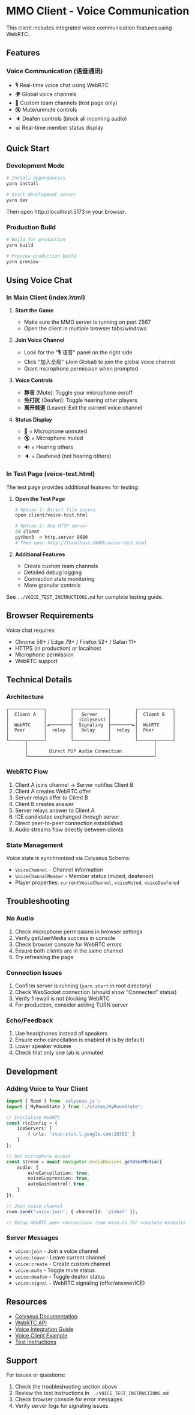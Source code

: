 # MMO Client - Voice Communication

This client includes integrated voice communication features using WebRTC.

## Features

### Voice Communication (语音通讯)
- 🎙️ Real-time voice chat using WebRTC
- 🌍 Global voice channels
- 👥 Custom team channels (test page only)
- 🔇 Mute/unmute controls
- 🔈 Deafen controls (block all incoming audio)
- 📊 Real-time member status display

## Quick Start

### Development Mode

```bash
# Install dependencies
yarn install

# Start development server
yarn dev
```

Then open http://localhost:5173 in your browser.

### Production Build

```bash
# Build for production
yarn build

# Preview production build
yarn preview
```

## Using Voice Chat

### In Main Client (index.html)

1. **Start the Game**
   - Make sure the MMO server is running on port 2567
   - Open the client in multiple browser tabs/windows

2. **Join Voice Channel**
   - Look for the "🎙️ 语音" panel on the right side
   - Click "加入全局" (Join Global) to join the global voice channel
   - Grant microphone permission when prompted

3. **Voice Controls**
   - **静音** (Mute): Toggle your microphone on/off
   - **免打扰** (Deafen): Toggle hearing other players
   - **离开频道** (Leave): Exit the current voice channel

4. **Status Display**
   - 🎤 = Microphone unmuted
   - 🔇 = Microphone muted
   - 🔊 = Hearing others
   - 🔈 = Deafened (not hearing others)

### In Test Page (voice-test.html)

The test page provides additional features for testing:

1. **Open the Test Page**
   ```bash
   # Option 1: Direct file access
   open client/voice-test.html
   
   # Option 2: Use HTTP server
   cd client
   python3 -m http.server 8080
   # Then open http://localhost:8080/voice-test.html
   ```

2. **Additional Features**
   - Create custom team channels
   - Detailed debug logging
   - Connection state monitoring
   - More granular controls

See `../VOICE_TEST_INSTRUCTIONS.md` for complete testing guide.

## Browser Requirements

Voice chat requires:
- Chrome 56+ / Edge 79+ / Firefox 52+ / Safari 11+
- HTTPS (in production) or localhost
- Microphone permission
- WebRTC support

## Technical Details

### Architecture

```
┌─────────────┐         ┌─────────────┐         ┌─────────────┐
│  Client A   │         │   Server    │         │  Client B   │
│             │         │  (Colyseus) │         │             │
│  WebRTC     │◄────────┤  Signaling  ├────────►│  WebRTC     │
│  Peer       │  relay  │   Relay     │  relay  │  Peer       │
│             │         │             │         │             │
└──────┬──────┘         └─────────────┘         └──────┬──────┘
       │                                               │
       │        Direct P2P Audio Connection            │
       └───────────────────────────────────────────────┘
```

### WebRTC Flow

1. Client A joins channel → Server notifies Client B
2. Client A creates WebRTC offer
3. Server relays offer to Client B
4. Client B creates answer
5. Server relays answer to Client A
6. ICE candidates exchanged through server
7. Direct peer-to-peer connection established
8. Audio streams flow directly between clients

### State Management

Voice state is synchronized via Colyseus Schema:
- `VoiceChannel` - Channel information
- `VoiceChannelMember` - Member status (muted, deafened)
- Player properties: `currentVoiceChannel`, `voiceMuted`, `voiceDeafened`

## Troubleshooting

### No Audio

1. Check microphone permissions in browser settings
2. Verify getUserMedia success in console
3. Check browser console for WebRTC errors
4. Ensure both clients are in the same channel
5. Try refreshing the page

### Connection Issues

1. Confirm server is running (`yarn start` in root directory)
2. Check WebSocket connection (should show "Connected" status)
3. Verify firewall is not blocking WebRTC
4. For production, consider adding TURN server

### Echo/Feedback

1. Use headphones instead of speakers
2. Ensure echo cancellation is enabled (it is by default)
3. Lower speaker volume
4. Check that only one tab is unmuted

## Development

### Adding Voice to Your Client

```typescript
import { Room } from 'colyseus.js';
import { MyRoomState } from './states/MyRoomState';

// Initialize WebRTC
const rtcConfig = {
    iceServers: [
        { urls: 'stun:stun.l.google.com:19302' }
    ]
};

// Get microphone access
const stream = await navigator.mediaDevices.getUserMedia({ 
    audio: {
        echoCancellation: true,
        noiseSuppression: true,
        autoGainControl: true
    }
});

// Join voice channel
room.send('voice:join', { channelId: 'global' });

// Setup WebRTC peer connections (see main.ts for complete example)
```

### Server Messages

- `voice:join` - Join a voice channel
- `voice:leave` - Leave current channel
- `voice:create` - Create custom channel
- `voice:mute` - Toggle mute status
- `voice:deafen` - Toggle deafen status
- `voice:signal` - WebRTC signaling (offer/answer/ICE)

## Resources

- [Colyseus Documentation](https://docs.colyseus.io/)
- [WebRTC API](https://developer.mozilla.org/en-US/docs/Web/API/WebRTC_API)
- [Voice Integration Guide](../documents/en/VOICE_INTEGRATION.md)
- [Voice Client Example](../documents/en/VOICE_CLIENT_EXAMPLE.md)
- [Test Instructions](../VOICE_TEST_INSTRUCTIONS.md)

## Support

For issues or questions:
1. Check the troubleshooting section above
2. Review the test instructions in `../VOICE_TEST_INSTRUCTIONS.md`
3. Check browser console for error messages
4. Verify server logs for signaling issues
